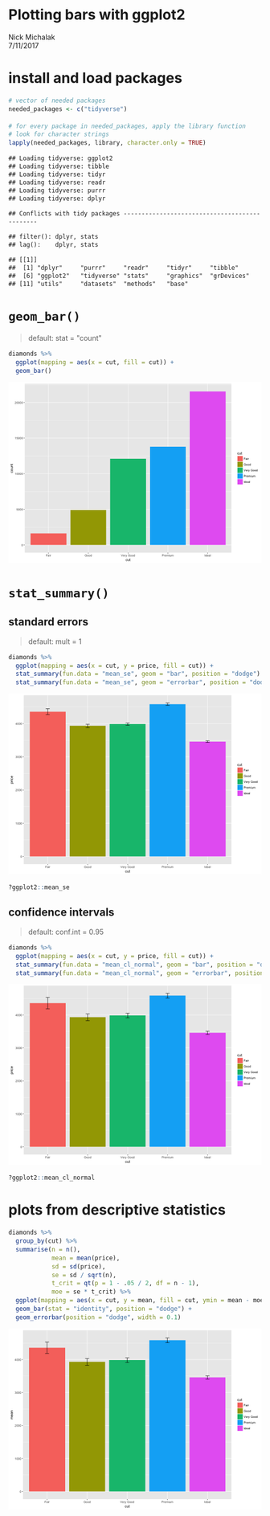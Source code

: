 # Plotting bars with ggplot2
Nick Michalak  
7/11/2017  

# install and load packages


```r
# vector of needed packages
needed_packages <- c("tidyverse")

# for every package in needed_packages, apply the library function
# look for character strings
lapply(needed_packages, library, character.only = TRUE)
```

```
## Loading tidyverse: ggplot2
## Loading tidyverse: tibble
## Loading tidyverse: tidyr
## Loading tidyverse: readr
## Loading tidyverse: purrr
## Loading tidyverse: dplyr
```

```
## Conflicts with tidy packages ----------------------------------------------
```

```
## filter(): dplyr, stats
## lag():    dplyr, stats
```

```
## [[1]]
##  [1] "dplyr"     "purrr"     "readr"     "tidyr"     "tibble"   
##  [6] "ggplot2"   "tidyverse" "stats"     "graphics"  "grDevices"
## [11] "utils"     "datasets"  "methods"   "base"
```

# `geom_bar()`
> default: stat = "count"


```r
diamonds %>%
  ggplot(mapping = aes(x = cut, fill = cut)) +
  geom_bar()
```

![](plotting_means_with_ggplot2_files/figure-html/unnamed-chunk-2-1.png)<!-- -->

# `stat_summary()`
## standard errors
> default: mult = 1


```r
diamonds %>%
  ggplot(mapping = aes(x = cut, y = price, fill = cut)) +
  stat_summary(fun.data = "mean_se", geom = "bar", position = "dodge") +
  stat_summary(fun.data = "mean_se", geom = "errorbar", position = "dodge", width = 0.1, fun.args = list(mult = 1))
```

![](plotting_means_with_ggplot2_files/figure-html/unnamed-chunk-3-1.png)<!-- -->

```r
?ggplot2::mean_se
```

## confidence intervals
> default: conf.int = 0.95


```r
diamonds %>%
  ggplot(mapping = aes(x = cut, y = price, fill = cut)) +
  stat_summary(fun.data = "mean_cl_normal", geom = "bar", position = "dodge") +
  stat_summary(fun.data = "mean_cl_normal", geom = "errorbar", position = "dodge", width = 0.1, fun.args = list(conf.int = 0.95))
```

![](plotting_means_with_ggplot2_files/figure-html/unnamed-chunk-4-1.png)<!-- -->

```r
?ggplot2::mean_cl_normal
```

# plots from descriptive statistics


```r
diamonds %>%
  group_by(cut) %>%
  summarise(n = n(),
            mean = mean(price),
            sd = sd(price),
            se = sd / sqrt(n),
            t_crit = qt(p = 1 - .05 / 2, df = n - 1),
            moe = se * t_crit) %>%
  ggplot(mapping = aes(x = cut, y = mean, fill = cut, ymin = mean - moe, ymax = mean + moe)) +
  geom_bar(stat = "identity", position = "dodge") +
  geom_errorbar(position = "dodge", width = 0.1)
```

![](plotting_means_with_ggplot2_files/figure-html/unnamed-chunk-5-1.png)<!-- -->

